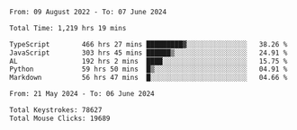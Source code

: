 <!--START_SECTION:waka-->

```txt
From: 09 August 2022 - To: 07 June 2024

Total Time: 1,219 hrs 19 mins

TypeScript        466 hrs 27 mins █████████▓░░░░░░░░░░░░░░░   38.26 %
JavaScript        303 hrs 45 mins ██████▒░░░░░░░░░░░░░░░░░░   24.91 %
AL                192 hrs 2 mins  ████░░░░░░░░░░░░░░░░░░░░░   15.75 %
Python            59 hrs 50 mins  █▒░░░░░░░░░░░░░░░░░░░░░░░   04.91 %
Markdown          56 hrs 47 mins  █░░░░░░░░░░░░░░░░░░░░░░░░   04.66 %
```

<!--END_SECTION:waka-->
<!--END_SECTION:activity-->
<!--END_SECTION:activity-->
<!--END_SECTION:activity-->
<!--END_SECTION:activity-->
<!--END_SECTION:activity-->
<!--END_SECTION:activity-->
<!--END_SECTION:activity-->
<!--END_SECTION:activity-->
<!--END_SECTION:activity-->
<!--END_SECTION:activity-->
<!--END_SECTION:activity-->
<!--END_SECTION:activity-->
<!--END_SECTION:activity-->
<!--END_SECTION:activity-->
<!--END_SECTION:activity-->
<!--END_SECTION:activity-->
<!--START_SECTION:activity-->
<!--START_SECTION:activity-->

```txt
From: 21 May 2024 - To: 06 June 2024

Total Keystrokes: 78627
Total Mouse Clicks: 19689
```

<!--END_SECTION:activity-->
<!--END_SECTION:activity-->
